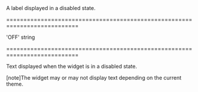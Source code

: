 <!--**
/*-------------------------------------------
    Auto-generated file. Do not modify.
-------------------------------------------

**-->
<!--d-->A label displayed in a disabled state.<!--/d-->
===========================================================================
<!--default-->'OFF'<!--/default-->
<!--type-->string<!--/type-->
===========================================================================

<!--shortDescription-->
Text displayed when the widget is in a disabled state.
<!--/shortDescription-->

<!--fullDescription-->
[note]The widget may or may not display text depending on the current theme.


<!--/fullDescription-->